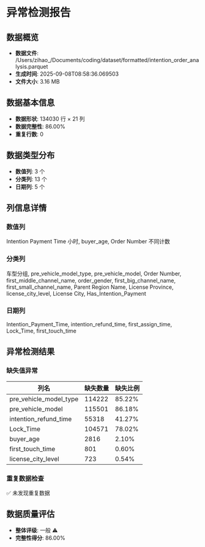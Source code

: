 # 异常检测报告

## 数据概览
- **数据文件**: /Users/zihao_/Documents/coding/dataset/formatted/intention_order_analysis.parquet
- **生成时间**: 2025-09-08T08:58:36.069503
- **文件大小**: 3.16 MB

## 数据基本信息
- **数据形状**: 134030 行 × 21 列
- **数据完整性**: 86.00%
- **重复行数**: 0

## 数据类型分布
- **数值列**: 3 个
- **分类列**: 13 个  
- **日期列**: 5 个

## 列信息详情
### 数值列
Intention Payment Time 小时, buyer_age, Order Number 不同计数

### 分类列
车型分组, pre_vehicle_model_type, pre_vehicle_model, Order Number, first_middle_channel_name, order_gender, first_big_channel_name, first_small_channel_name, Parent Region Name, License Province, license_city_level, License City, Has_Intention_Payment

### 日期列
Intention_Payment_Time, intention_refund_time, first_assign_time, Lock_Time, first_touch_time

## 异常检测结果

### 缺失值异常

| 列名 | 缺失数量 | 缺失比例 |
|------|----------|----------|
| pre_vehicle_model_type | 114222 | 85.22% |
| pre_vehicle_model | 115501 | 86.18% |
| intention_refund_time | 55318 | 41.27% |
| Lock_Time | 104571 | 78.02% |
| buyer_age | 2816 | 2.10% |
| first_touch_time | 801 | 0.60% |
| license_city_level | 723 | 0.54% |

### 重复数据检查
✅ 未发现重复数据

## 数据质量评估
- **整体评级**: 一般 ⚠️
- **完整性得分**: 86.00%
